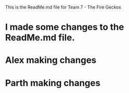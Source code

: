 This is the ReadMe.md file for Team 7 - The Fire Geckos

# I made some changes to the ReadMe.md file.

# Alex making changes

# Parth making changes 

